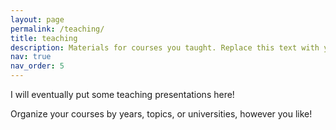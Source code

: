 ```yaml
---
layout: page
permalink: /teaching/
title: teaching
description: Materials for courses you taught. Replace this text with your description.
nav: true
nav_order: 5
---
```


I will eventually put some teaching presentations here!

Organize your courses by years, topics, or universities, however you like!
